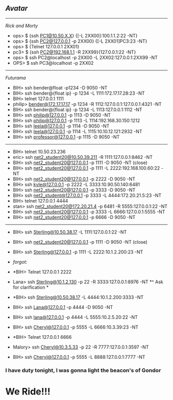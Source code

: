 *Avatar*
-
---------------------------------------------------------------------------------
*Rick and Morty*
- ops> $ {ssh PC1@10.50.X.X} {[-L 2XX00]:100.1.1.2:22 -NT}
- ops> $ {ssh PC2@127.0.0.1 -p 2XX00} {[-L 2XX01]PC3:23 -NT}
- ops> $ {Telnet 127.0.0.1 2XX01}
- pc3> $ {ssh PC2@192.168.1.1 -R 2XX99}{127.0.0.1:22 -NT}
- ops> $ ssh PC2@localhost -p 2XX00 -L 2XX02:127.0.0.1:2XX99 -NT
- OPS> $ ssh PC3@localhost -p 2XX02 
       
--------------------------------------------------------------------------------
*Futurama*
- BIH> ssh bender@float -p1234 -D 9050 -NT
- BIH> ssh bender@{float ip} -p 1234 -L 1111:172.17.17.28:23 -NT
- BIH> telnet 127.0.0.1 1111
- philip> bender@172.17.17.17 -p 1234 -R 1112:127.0.0.1:127.0.0.1:4321 -NT
- BIH> ssh bender@{float ip} -p 1234 -L 1113:127.0.0.1:1112 -NT
- BIH> ssh philip@127.0.0.1 -p 1113 -D 9050 -NT
- BIH> ssh philip@127.0.0.1 -p 1113 -L 1114:192.168.30.150:1212
- BIH> ssh leela@127.0.0.1 -p 1114 -D 9050 -NT
- BIH> ssh leela@127.0.0.1 -p 1114 -L 1115:10.10.12.121:2932 -NT
- BIH> ssh professor@127.0.0.1 -p 1115 -D 9050 -NT

--------------------------------------------------------------------------------------

- BIH> telnet 10.50.23.236
- eric> ssh net2_student20@10.50.39.211 -R 1111:127.0.0.1:8462 -NT
- BIH> ssh net2_student20@127.0.0.1 -p 1111 -D 9050 -NT (close)
- BIH> ssh net2_student20@127.0.0.1 -p 1111 -L 2222:192.168.100.60:22 -NT
- BIH> ssh net2_student20@127.0.0.1 -p 2222 -D 9050 -NT
- BIH> ssh kyle@127.0.0.1 -p 2222 -L 3333:10.90.50.140:6481
- BIH> ssh net2_student20@127.0.0.1 -p 3333 -D 9050 -NT
- BIH> ssh net2_student@127.0.0.1 -p 3333 -L 4444:172.20.21.5:23 -NT
- BIH> telnet 127.0.0.1 4444
- stan> ssh net2_student20@172.20.21.4 -p 6481 -R 5555:127.0.0.1:22 -NT
- BIH> ssh net2_student20@127.0.0.1 -p 3333 -L 6666:127.0.0.1:5555 -NT
- BIH> ssh net2_student20@127.0.0.1 -p 6666 -D 9050 -NT
-----------------------------------------------------------------------------------
- BIH> ssh Sterling@10.50.38.17 -L 1111:127.0.0.1:22 -NT
- BIH> ssh net2_student20@127.0.0.1 -p 1111 -D 9050 -NT (close)

- BIH> ssh Sterling@127.0.0.1 -p 1111 -L 2222:10.1.2.200:23 -NT

- *forgot:*
- *BIH> Telnet 127.0.0.1 2222
			        
- Lana> ssh Sterling@10.1.2.130 -p 22 -R 3333:127.0.0.1:8976 -NT
				*^ Ask for clarification *
- *BIH> ssh Sterling@10.50.38.17 -L 4444:10.1.2.200:3333 -NT

- BIH> ssh Lana@127.0.0.1 -p 4444 -D 9050 -NT 

- BIH> ssh lana@127.0.0.1 -p 4444 -L 5555:10.2.5.20:22 -NT

- BIH> ssh Cheryl@127.0.0.1 -p 5555 -L 6666:10.3.39:23 -NT
- *BIH> Telnet 127.0.0.1 6666

- Malory> ssh Cheryl@10.3.5.33 -p 22 -R 7777:127.0.0.1:3597 -NT
- BIH> ssh Cheryl@127.0.0.1 -p 5555 -L 8888:127.0.0.1:7777 -NT

### I have duty tonight, I was gonna light the beacon's of Gondor
# We Ride!!!
    
